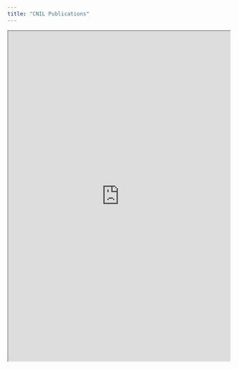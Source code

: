 ```yaml
---
title: "CNIL Publications"
---
```



<iframe height="750" width="100%" src="https://ewelton.github.io/ktest/wiki.html#CNIL%20Publications"></iframe>
